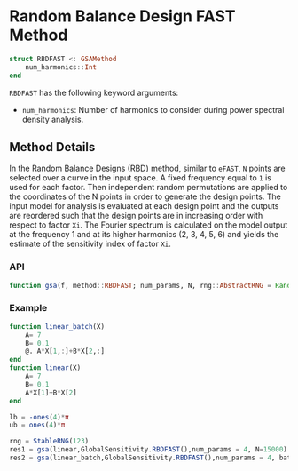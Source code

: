 # Random Balance Design FAST Method

```julia
struct RBDFAST <: GSAMethod  
    num_harmonics::Int
end
```

`RBDFAST` has the following keyword arguments:

- `num_harmonics`: Number of harmonics to consider during power spectral density analysis.

## Method Details

In the Random Balance Designs (RBD) method, similar to `eFAST`,  `N`
points are selected over a curve in the input space. A fixed frequency 
equal to `1` is used for each factor. Then independent random 
permutations are applied to the coordinates of the N points in order to 
generate the design points. The input model for analysis is evaluated 
at each design point and the outputs are reordered such that the design 
points are in increasing order with respect to factor `Xi`. The Fourier 
spectrum is calculated on the model output at the frequency 1 and at 
its higher harmonics (2, 3, 4, 5, 6) and yields the estimate of the 
sensitivity index of factor `Xi`.

### API

```julia
function gsa(f, method::RBDFAST; num_params, N, rng::AbstractRNG = Random.default_rng(), batch = false, kwargs...)
```

### Example

```julia
function linear_batch(X)
    A= 7
    B= 0.1
    @. A*X[1,:]+B*X[2,:]
end
function linear(X)
    A= 7
    B= 0.1
    A*X[1]+B*X[2]
end

lb = -ones(4)*π
ub = ones(4)*π

rng = StableRNG(123)
res1 = gsa(linear,GlobalSensitivity.RBDFAST(),num_params = 4, N=15000)
res2 = gsa(linear_batch,GlobalSensitivity.RBDFAST(),num_params = 4, batch=true, N=15000)
```
